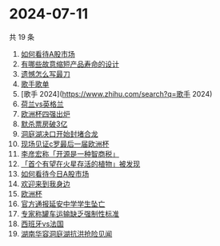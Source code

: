 # 2024-07-11

共 19 条

<!-- BEGIN ZHIHUSEARCH -->
<!-- 最后更新时间 Thu Jul 11 2024 20:36:13 GMT+0800 (China Standard Time) -->
1. [如何看待A股市场](https://www.zhihu.com/search?q=如何看待A股市场)
1. [有哪些故意缩短产品寿命的设计](https://www.zhihu.com/search?q=有哪些故意缩短产品寿命的设计)
1. [遗憾怎么写最刀](https://www.zhihu.com/search?q=遗憾怎么写最刀)
1. [歌手歌单](https://www.zhihu.com/search?q=歌手歌单)
1. [歌手 2024](https://www.zhihu.com/search?q=歌手 2024)
1. [荷兰vs英格兰](https://www.zhihu.com/search?q=荷兰vs英格兰)
1. [欧洲杯四强出炉](https://www.zhihu.com/search?q=欧洲杯四强出炉)
1. [默杀票房破3亿](https://www.zhihu.com/search?q=默杀票房破3亿)
1. [洞庭湖决口开始封堵合龙](https://www.zhihu.com/search?q=洞庭湖决口开始封堵合龙)
1. [现场见证c罗最后一届欧洲杯](https://www.zhihu.com/search?q=现场见证c罗最后一届欧洲杯)
1. [李彦宏称「开源是一种智商税」](https://www.zhihu.com/search?q=李彦宏称「开源是一种智商税」)
1. [「首个有望在火星存活的植物」被发现](https://www.zhihu.com/search?q=「首个有望在火星存活的植物」被发现)
1. [如何看待今日A股市场](https://www.zhihu.com/search?q=如何看待今日A股市场)
1. [欢迎来到我身边](https://www.zhihu.com/search?q=欢迎来到我身边)
1. [欧洲杯](https://www.zhihu.com/search?q=欧洲杯)
1. [官方通报延安中学学生坠亡](https://www.zhihu.com/search?q=官方通报延安中学学生坠亡)
1. [专家称罐车运输缺乏强制性标准](https://www.zhihu.com/search?q=专家称罐车运输缺乏强制性标准)
1. [西班牙vs法国](https://www.zhihu.com/search?q=西班牙vs法国)
1. [湖南华容洞庭湖抗洪抢险见闻](https://www.zhihu.com/search?q=湖南华容洞庭湖抗洪抢险见闻)
<!-- END ZHIHUSEARCH -->
